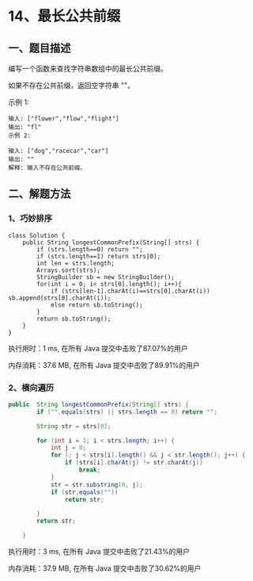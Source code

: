 # 14、最长公共前缀

## 一、题目描述

编写一个函数来查找字符串数组中的最长公共前缀。

如果不存在公共前缀，返回空字符串 ""。

示例 1:

```
输入: ["flower","flow","flight"]
输出: "fl"
示例 2:

输入: ["dog","racecar","car"]
输出: ""
解释: 输入不存在公共前缀。
```







## 二、解题方法

### 1、巧妙排序

```
class Solution {
    public String longestCommonPrefix(String[] strs) {
        if (strs.length==0) return "";
        if (strs.length==1) return strs[0];
        int len = strs.length;
        Arrays.sort(strs);
        StringBuilder sb = new StringBuilder();
        for(int i = 0; i< strs[0].length(); i++){
            if (strs[len-1].charAt(i)==strs[0].charAt(i)) sb.append(strs[0].charAt(i));
            else return sb.toString();
        }
        return sb.toString();
    }
}
```

执行用时：1 ms, 在所有 Java 提交中击败了87.07%的用户

内存消耗：37.6 MB, 在所有 Java 提交中击败了89.91%的用户



### 2、横向遍历

```java
public  String longestCommonPrefix(String[] strs) {
        if ("".equals(strs) || strs.length == 0) return "";

        String str = strs[0];

        for (int i = 1; i < strs.length; i++) {
            int j = 0;
            for (; j < strs[i].length() && j < str.length(); j++) {
                if (strs[i].charAt(j) != str.charAt(j))
                    break;
            }
            str = str.substring(0, j);
            if (str.equals(""))
                return str;

        }
        return str;

    }
```

执行用时：3 ms, 在所有 Java 提交中击败了21.43%的用户

内存消耗：37.9 MB, 在所有 Java 提交中击败了30.62%的用户